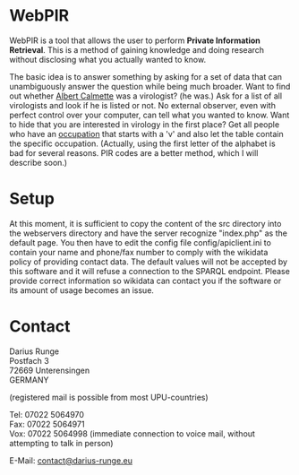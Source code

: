 # WebPIR
WebPIR is a tool that allows the user to perform **Private Information Retrieval**. This is a method of gaining knowledge and doing research without disclosing what you actually wanted to know.

The basic idea is to answer something by asking for a set of data that can unambiguously answer the question while being much broader. Want to find out whether [Albert Calmette](https://www.wikidata.org/wiki/Q437983) was a virologist? (he was.) Ask for a list of all virologists and look if he is listed or not. No external observer, even with perfect control over your computer, can tell what you wanted to know. Want to hide that you are interested in virology in the first place? Get all people who have an [occupation](https://www.wikidata.org/wiki/Property:P106) that starts with a 'v' and also let the table contain the specific occupation. (Actually, using the first letter of the alphabet is bad for several reasons. PIR codes are a better method, which I will describe soon.)

# Setup
At this moment, it is sufficient to copy the content of the src directory into the webservers directory and have the server recognize "index.php" as the default page. You then have to edit the config file config/apiclient.ini to contain your name and phone/fax number to comply with the wikidata policy of providing contact data. The default values will not be accepted by this software and it will refuse a connection to the SPARQL endpoint. Please provide correct information so wikidata can contact you if the software or its amount of usage becomes an issue.

# Contact

Darius Runge  
Postfach 3  
72669 Unterensingen  
GERMANY

(registered mail is possible from most UPU-countries)

Tel: 07022 5064970  
Fax: 07022 5064971  
Vox: 07022 5064998  (immediate connection to voice mail, without attempting to talk in person)

E-Mail: contact@darius-runge.eu  
